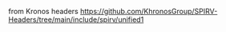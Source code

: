 from Kronos headers <https://github.com/KhronosGroup/SPIRV-Headers/tree/main/include/spirv/unified1>